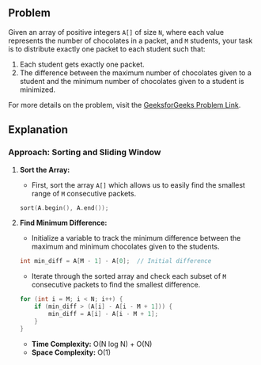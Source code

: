 ## Problem

Given an array of positive integers `A[]` of size `N`, where each value represents the number of chocolates in a packet, and `M` students, your task is to distribute exactly one packet to each student such that:

1. Each student gets exactly one packet.
2. The difference between the maximum number of chocolates given to a student and the minimum number of chocolates given to a student is minimized.

For more details on the problem, visit the [GeeksforGeeks Problem Link](https://www.geeksforgeeks.org/problems/chocolate-distribution-problem3825/1).

## Explanation

### Approach: Sorting and Sliding Window

1. **Sort the Array:**
   - First, sort the array `A[]` which allows us to easily find the smallest range of `M` consecutive packets.
   
   ```cpp
   sort(A.begin(), A.end());
   ```

2. **Find Minimum Difference:**
   - Initialize a variable to track the minimum difference between the maximum and minimum chocolates given to the students.
   
   ```cpp
   int min_diff = A[M - 1] - A[0];  // Initial difference
   ```

   - Iterate through the sorted array and check each subset of `M` consecutive packets to find the smallest difference.
   
   ```cpp
   for (int i = M; i < N; i++) {
       if (min_diff > (A[i] - A[i - M + 1])) {
           min_diff = A[i] - A[i - M + 1];
       }
   }
   ```

   - **Time Complexity:** O(N log N) + O(N)
   - **Space Complexity:** O(1)

